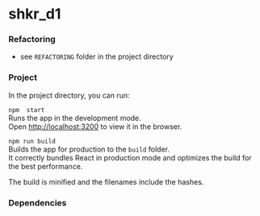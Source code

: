 # shkr_d1

### Refactoring
- see `REFACTORING` folder in the project directory

### Project
In the project directory, you can run: 

`npm  start`<br>
Runs the app in the development mode.<br>
Open [http://localhost:3200](http://localhost:3200) to view it in the browser.

`npm run build`<br>
Builds the app for production to the `build` folder.<br>
It correctly bundles React in production mode and optimizes the build for the best performance.

The build is minified and the filenames include the hashes.<br>

### Dependencies